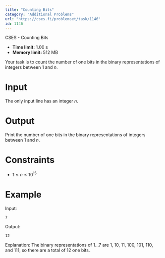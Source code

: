 ```yaml
---
title: "Counting Bits"
category: "Additional Problems"
url: "https://cses.fi/problemset/task/1146"
id: 1146
---
```


CSES - Counting Bits

  * **Time limit:** 1.00 s
  * **Memory limit:** 512 MB

Your task is to count the number of one bits in the binary representations of
integers between $1$ and $n$.

# Input

The only input line has an integer $n$.

# Output

Print the number of one bits in the binary representations of integers between
$1$ and $n$.

# Constraints

  * $1 \le n \le 10^{15}$

# Example

Input:

    
    
    7
    

Output:

    
    
    12
    

Explanation: The binary representations of $1 \ldots 7$ are 1, 10, 11, 100,
101, 110, and 111, so there are a total of 12 one bits.

